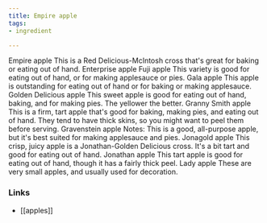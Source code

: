 ```yaml
---
title: Empire apple
tags:
- ingredient

---
```

Empire apple This is a Red Delicious-McIntosh cross that's great for baking or eating out of hand. Enterprise apple Fuji apple This variety is good for eating out of hand, or for making applesauce or pies. Gala apple This apple is outstanding for eating out of hand or for baking or making applesauce. Golden Delicious apple This sweet apple is good for eating out of hand, baking, and for making pies. The yellower the better. Granny Smith apple This is a firm, tart apple that's good for baking, making pies, and eating out of hand. They tend to have thick skins, so you might want to peel them before serving. Gravenstein apple Notes: This is a good, all-purpose apple, but it's best suited for making applesauce and pies. Jonagold apple This crisp, juicy apple is a Jonathan-Golden Delicious cross. It's a bit tart and good for eating out of hand. Jonathan apple This tart apple is good for eating out of hand, though it has a fairly thick peel. Lady apple These are very small apples, and usually used for decoration.

### Links

* [[apples]]
